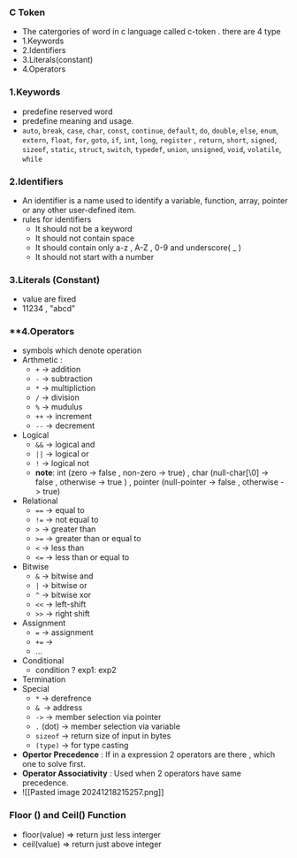 ### **C Token**
- The catergories of word in c language called c-token . there are 4 type
- 1.Keywords
- 2.Identifiers
- 3.Literals(constant)
- 4.Operators

### **1.Keywords**
- predefine reserved word
- predefine meaning and usage.
- `auto`, `break`, `case`, `char`, `const`, `continue`, `default`, `do`, `double`, `else`, `enum`, `extern`, `float`, `for`, `goto`, `if`,  `int`,  `long`, `register` , `return`, `short`, `signed`, `sizeof`, `static`, `struct`, `switch`, `typedef`, `union`, `unsigned`, `void`, `volatile`, `while`
 
### **2.Identifiers**
- An identifier is a name used to identify a variable, function, array, pointer or any other user-defined item.
- rules for identifiers
	- It should not be a keyword
	- It should not contain space
	- It should contain only a-z , A-Z , 0-9 and underscore( _ )
	- It should not start with a number 
### **3.Literals (Constant)**
- value are fixed 
- 11234 , "abcd"

###  **4.Operators
- symbols which denote operation
- Arthmetic :
	- `+` -> addition
	-  `-` -> subtraction
	-  `*` -> multipliction
	-  `/` -> division
	-  `%` -> mudulus
	-  `++` -> increment
	-  `--` -> decrement
- Logical 
	- `&&` -> logical and
	-  `||` -> logical or
	-  `!`  -> logical not
	- **note**: int (zero -> false , non-zero -> true) , char (null-char[\0] -> false , otherwise -> true ) , pointer (null-pointer -> false , otherwise -> true)
- Relational
	-  `==` -> equal to 
	-  `!=` -> not equal to 
	-  `>` -> greater than
	-  `>=` -> greater than or  equal to 
	-  `<` -> less than 
	-  `<=` -> less than or equal to 
- Bitwise 
	- `&` -> bitwise and
	-  `|` -> bitwise or
	-  `^` -> bitwise xor
	- `<<` -> left-shift
	-  `>>` -> right shift
- Assignment
	-  `=` -> assignment
	-  `+=` -> 
	-  ...
- Conditional
	- condition ? exp1: exp2
- Termination
- Special
	- `*` -> derefrence
	-  `& `-> address
	- `->` -> member selection via pointer
	- `.` (dot) -> member selection via variable
	- `sizeof` -> return size of input in bytes
	- `(type)` ->  for type casting
- **Opertor Precedence** : If in a expression 2 operators are there , which one to solve first.
- **Operator Associativity** : Used when 2 operators have same precedence.
- ![[Pasted image 20241218215257.png]]

### **Floor () and Ceil() Function**
- floor(value) => return just less interger
- ceil(value)  => return just above integer
